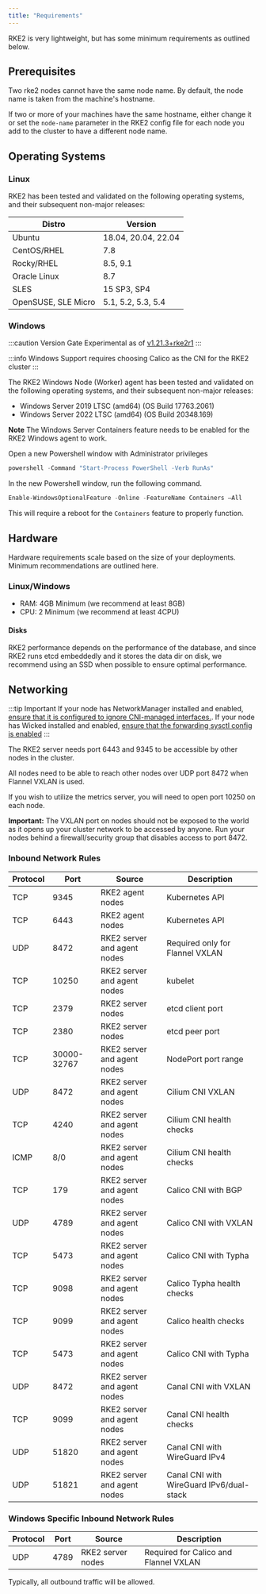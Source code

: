 ```yaml
---
title: "Requirements"
---
```


RKE2 is very lightweight, but has some minimum requirements as outlined below.

## Prerequisites

Two rke2 nodes cannot have the same node name. By default, the node name is taken from the machine's hostname.

If two or more of your machines have the same hostname, either change it or set the `node-name` parameter in the RKE2 config file for each node you add to the cluster to have a different node name.

## Operating Systems

### Linux
RKE2 has been tested and validated on the following operating systems, and their subsequent non-major releases:

| Distro | Version |
| - | - |
| Ubuntu | 18.04, 20.04, 22.04 | 
| CentOS/RHEL | 7.8 |
| Rocky/RHEL | 8.5, 9.1 | 
| Oracle Linux | 8.7 |
| SLES | 15 SP3, SP4 |
| OpenSUSE, SLE Micro | 5.1, 5.2, 5.3, 5.4 |

### Windows
:::caution Version Gate
Experimental as of [v1.21.3+rke2r1](https://github.com/rancher/rke2/releases/tag/v1.21.3%2Brke2r1)
:::

:::info
Windows Support requires choosing Calico as the CNI for the RKE2 cluster
:::

The RKE2 Windows Node (Worker) agent has been tested and validated on the following operating systems, and their subsequent non-major releases:

* Windows Server 2019 LTSC (amd64) (OS Build 17763.2061)
* Windows Server 2022 LTSC (amd64) (OS Build 20348.169)

**Note** The Windows Server Containers feature needs to be enabled for the RKE2 Windows agent to work.

Open a new Powershell window with Administrator privileges
```powershell
powershell -Command "Start-Process PowerShell -Verb RunAs"
```

In the new Powershell window, run the following command.
```powershell
Enable-WindowsOptionalFeature -Online -FeatureName Containers –All
```

This will require a reboot for the `Containers` feature to properly function.

## Hardware

Hardware requirements scale based on the size of your deployments. Minimum recommendations are outlined here.

### Linux/Windows
*    RAM: 4GB Minimum (we recommend at least 8GB)
*    CPU: 2 Minimum (we recommend at least 4CPU)

#### Disks

RKE2 performance depends on the performance of the database, and since RKE2 runs etcd embeddedly and it stores the data dir on disk, we recommend using an SSD when possible to ensure optimal performance.

## Networking

:::tip Important
If your node has NetworkManager installed and enabled, [ensure that it is configured to ignore CNI-managed interfaces.](../known_issues.md#networkmanager). If your node has Wicked installed and enabled, [ensure that the forwarding sysctl config is enabled](../known_issues.md#wicked)
:::

The RKE2 server needs port 6443 and 9345 to be accessible by other nodes in the cluster.

All nodes need to be able to reach other nodes over UDP port 8472 when Flannel VXLAN is used.

If you wish to utilize the metrics server, you will need to open port 10250 on each node.

**Important:** The VXLAN port on nodes should not be exposed to the world as it opens up your cluster network to be accessed by anyone. Run your nodes behind a firewall/security group that disables access to port 8472.

### Inbound Network Rules

| Protocol | Port | Source | Description
|-----|-----|----------------|---|
| TCP | 9345 | RKE2 agent nodes | Kubernetes API
| TCP | 6443 | RKE2 agent nodes | Kubernetes API
| UDP | 8472 | RKE2 server and agent nodes | Required only for Flannel VXLAN
| TCP | 10250 | RKE2 server and agent nodes | kubelet
| TCP | 2379 | RKE2 server nodes | etcd client port
| TCP | 2380 | RKE2 server nodes | etcd peer port
| TCP | 30000-32767 | RKE2 server and agent nodes | NodePort port range
| UDP | 8472 | RKE2 server and agent nodes | Cilium CNI VXLAN
| TCP | 4240 | RKE2 server and agent nodes | Cilium CNI health checks
| ICMP | 8/0 | RKE2 server and agent nodes | Cilium CNI health checks
| TCP | 179 | RKE2 server and agent nodes | Calico CNI with BGP
| UDP | 4789 | RKE2 server and agent nodes | Calico CNI with VXLAN
| TCP | 5473 | RKE2 server and agent nodes | Calico CNI with Typha
| TCP | 9098 | RKE2 server and agent nodes | Calico Typha health checks
| TCP | 9099 | RKE2 server and agent nodes | Calico health checks
| TCP | 5473 | RKE2 server and agent nodes | Calico CNI with Typha
| UDP | 8472 | RKE2 server and agent nodes | Canal CNI with VXLAN
| TCP | 9099 | RKE2 server and agent nodes | Canal CNI health checks
| UDP | 51820 | RKE2 server and agent nodes | Canal CNI with WireGuard IPv4
| UDP | 51821 | RKE2 server and agent nodes | Canal CNI with WireGuard IPv6/dual-stack

### Windows Specific Inbound Network Rules

| Protocol | Port | Source | Description
|-----|-----|----------------|---|
| UDP | 4789 | RKE2 server nodes | Required for Calico and Flannel VXLAN

Typically, all outbound traffic will be allowed.
